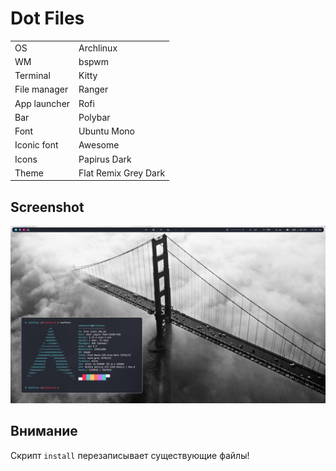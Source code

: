# Dot Files

|              |                        |
|--------------|------------------------|
| OS           | Archlinux              |
| WM           | bspwm                  |
| Terminal     | Kitty                  |
| File manager | Ranger                 |
| App launcher | Rofi                   |
| Bar          | Polybar                |
| Font         | Ubuntu Mono            |
| Iconic font  | Awesome                |
| Icons        | Papirus Dark           |
| Theme        | Flat Remix Grey Dark   |


## Screenshot

<img src="https://github.com/sadnessITS/files/blob/master/dotfiles/screenshots/1.jpg">

## Внимание

Скрипт `install` перезаписывает существующие файлы!

